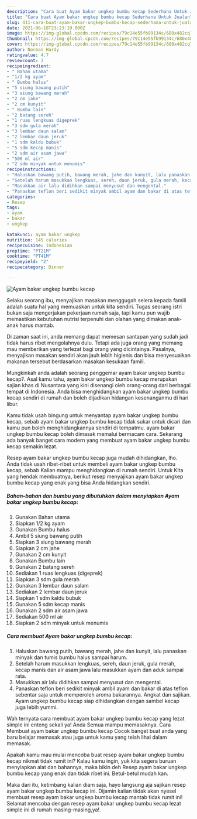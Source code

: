```yaml
---
description: "Cara buat Ayam bakar ungkep bumbu kecap Sederhana Untuk Jualan"
title: "Cara buat Ayam bakar ungkep bumbu kecap Sederhana Untuk Jualan"
slug: 411-cara-buat-ayam-bakar-ungkep-bumbu-kecap-sederhana-untuk-jualan
date: 2021-06-18T23:23:19.000Z
image: https://img-global.cpcdn.com/recipes/79c14e55fb99134c/680x482cq70/ayam-bakar-ungkep-bumbu-kecap-foto-resep-utama.jpg
thumbnail: https://img-global.cpcdn.com/recipes/79c14e55fb99134c/680x482cq70/ayam-bakar-ungkep-bumbu-kecap-foto-resep-utama.jpg
cover: https://img-global.cpcdn.com/recipes/79c14e55fb99134c/680x482cq70/ayam-bakar-ungkep-bumbu-kecap-foto-resep-utama.jpg
author: Norman Hardy
ratingvalue: 4.7
reviewcount: 3
recipeingredient:
- " Bahan utama"
- "1/2 kg ayam"
- " Bumbu halus"
- "5 siung bawang putih"
- "3 siung bawang merah"
- "2 cm jahe"
- "2 cm kunyit"
- " Bumbu lain"
- "2 batang sereh"
- "1 ruas lengkuas digeprek"
- "3 sdm gula merah"
- "3 lembar daun salam"
- "2 lembar daun jeruk"
- "1 sdm kaldu bubuk"
- "5 sdm kecap manis"
- "2 sdm air asam jawa"
- "500 ml air"
- "2 sdm minyak untuk menumis"
recipeinstructions:
- "Haluskan bawang putih, bawang merah, jahe dan kunyit, lalu panaskan minyak dan tumis bumbu halus sampai harum."
- "Setelah harum masukkan lengkuas, sereh, daun jeruk, gula merah, kecap manis dan air asam jawa lalu masukkan ayam dan aduk sampai rata."
- "Masukkan air lalu didihkan sampai menyusut dan mengental."
- "Panaskan teflon beri sedikit minyak ambil ayam dan bakar di atas teflon sebentar saja untuk memperoleh aroma bakarannya. Angkat dan sajikan. Ayam ungkep bumbu kecap siap dihidangkan dengan sambel kecap juga lebih yummi."
categories:
- Resep
tags:
- ayam
- bakar
- ungkep

katakunci: ayam bakar ungkep 
nutrition: 145 calories
recipecuisine: Indonesian
preptime: "PT21M"
cooktime: "PT41M"
recipeyield: "2"
recipecategory: Dinner

---
```



![Ayam bakar ungkep bumbu kecap](https://img-global.cpcdn.com/recipes/79c14e55fb99134c/680x482cq70/ayam-bakar-ungkep-bumbu-kecap-foto-resep-utama.jpg)

Selaku seorang ibu, menyajikan masakan menggugah selera kepada famili adalah suatu hal yang memuaskan untuk kita sendiri. Tugas seorang istri bukan saja mengerjakan pekerjaan rumah saja, tapi kamu pun wajib memastikan kebutuhan nutrisi terpenuhi dan olahan yang dimakan anak-anak harus mantab.

Di zaman  saat ini, anda memang dapat memesan santapan yang sudah jadi tidak harus ribet mengolahnya dulu. Tetapi ada juga orang yang memang mau memberikan yang terlezat bagi orang yang dicintainya. Pasalnya, menyajikan masakan sendiri akan jauh lebih higienis dan bisa menyesuaikan makanan tersebut berdasarkan masakan kesukaan famili. 



Mungkinkah anda adalah seorang penggemar ayam bakar ungkep bumbu kecap?. Asal kamu tahu, ayam bakar ungkep bumbu kecap merupakan sajian khas di Nusantara yang kini disenangi oleh orang-orang dari berbagai tempat di Indonesia. Anda bisa menghidangkan ayam bakar ungkep bumbu kecap sendiri di rumah dan boleh dijadikan hidangan kesenanganmu di hari libur.

Kamu tidak usah bingung untuk menyantap ayam bakar ungkep bumbu kecap, sebab ayam bakar ungkep bumbu kecap tidak sukar untuk dicari dan kamu pun boleh menghidangkannya sendiri di tempatmu. ayam bakar ungkep bumbu kecap boleh dimasak memalui bermacam cara. Sekarang ada banyak banget cara modern yang membuat ayam bakar ungkep bumbu kecap semakin lezat.

Resep ayam bakar ungkep bumbu kecap juga mudah dihidangkan, lho. Anda tidak usah ribet-ribet untuk membeli ayam bakar ungkep bumbu kecap, sebab Kalian mampu menghidangkan di rumah sendiri. Untuk Kita yang hendak membuatnya, berikut resep menyajikan ayam bakar ungkep bumbu kecap yang enak yang bisa Anda hidangkan sendiri.

<!--inarticleads1-->

##### Bahan-bahan dan bumbu yang dibutuhkan dalam menyiapkan Ayam bakar ungkep bumbu kecap:

1. Gunakan  Bahan utama
1. Siapkan 1/2 kg ayam
1. Gunakan  Bumbu halus
1. Ambil 5 siung bawang putih
1. Siapkan 3 siung bawang merah
1. Siapkan 2 cm jahe
1. Gunakan 2 cm kunyit
1. Gunakan  Bumbu lain
1. Gunakan 2 batang sereh
1. Sediakan 1 ruas lengkuas (digeprek)
1. Siapkan 3 sdm gula merah
1. Gunakan 3 lembar daun salam
1. Sediakan 2 lembar daun jeruk
1. Siapkan 1 sdm kaldu bubuk
1. Gunakan 5 sdm kecap manis
1. Gunakan 2 sdm air asam jawa
1. Sediakan 500 ml air
1. Siapkan 2 sdm minyak untuk menumis




<!--inarticleads2-->

##### Cara membuat Ayam bakar ungkep bumbu kecap:

1. Haluskan bawang putih, bawang merah, jahe dan kunyit, lalu panaskan minyak dan tumis bumbu halus sampai harum.
1. Setelah harum masukkan lengkuas, sereh, daun jeruk, gula merah, kecap manis dan air asam jawa lalu masukkan ayam dan aduk sampai rata.
1. Masukkan air lalu didihkan sampai menyusut dan mengental.
1. Panaskan teflon beri sedikit minyak ambil ayam dan bakar di atas teflon sebentar saja untuk memperoleh aroma bakarannya. Angkat dan sajikan. Ayam ungkep bumbu kecap siap dihidangkan dengan sambel kecap juga lebih yummi.




Wah ternyata cara membuat ayam bakar ungkep bumbu kecap yang lezat simple ini enteng sekali ya! Anda Semua mampu memasaknya. Cara Membuat ayam bakar ungkep bumbu kecap Cocok banget buat anda yang baru belajar memasak atau juga untuk kamu yang telah lihai dalam memasak.

Apakah kamu mau mulai mencoba buat resep ayam bakar ungkep bumbu kecap nikmat tidak rumit ini? Kalau kamu ingin, yuk kita segera buruan menyiapkan alat dan bahannya, maka bikin deh Resep ayam bakar ungkep bumbu kecap yang enak dan tidak ribet ini. Betul-betul mudah kan. 

Maka dari itu, ketimbang kalian diam saja, hayo langsung aja sajikan resep ayam bakar ungkep bumbu kecap ini. Dijamin kalian tiidak akan nyesel membuat resep ayam bakar ungkep bumbu kecap mantab tidak rumit ini! Selamat mencoba dengan resep ayam bakar ungkep bumbu kecap lezat simple ini di rumah masing-masing,ya!.

